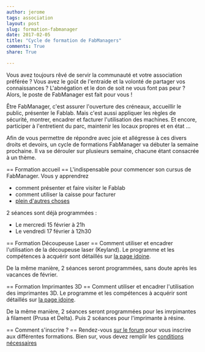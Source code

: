 ```yaml
---
author: jerome
tags: association
layout: post
slug: formation-fabmanager
date: 2017-02-05
title: "Cycle de formation de FabManagers"
comments: True
share: True

---
```


Vous avez toujours rêvé de servir la communauté et votre association préférée ? Vous avez le goût de l'entraide et la volonté de partager vos connaissances ? L'abnégation et le don de soit ne vous font pas peur ? Alors, le poste de FabManager est fait pour vous !

Être FabManager, c'est assurer l'ouverture des créneaux, accueillir le public, présenter le Fablab. Mais c'est aussi appliquer les règles de sécurité, montrer, encadrer et facturer l'utilisation des machines. Et encore, participer à l'entretient du parc, maintenir les locaux propres et en état ...

Afin de vous permettre de répondre avec joie et allégresse à ces divers droits et devoirs, un cycle de formations FabManager va débuter la semaine prochaine. Il va se dérouler sur plusieurs semaine, chacune étant consacrée à un thème.

== Formation accueil ==
L'indispensable pour commencer son cursus de FabManager. Vous y apprendrez 
* comment présenter et faire visiter le Fablab
* comment utiliser la caisse pour facturer
* [plein d'autres choses](http://wiki.fablab-lannion.org/index.php?title=Cat%C3%A9gorie:FichesMachine)

2 séances sont déjà programmées :
* Le mercredi 15 février à 21h
* Le vendredi 17 février à 12h30

== Formation Découpeuse Laser ==
Comment utiliser et encadrer l'utilisation de la découpeuse laser (Keyland).
Le programme et les compétences à acquérir sont détaillés sur [la page idoine](http://wiki.fablab-lannion.org/index.php?title=Fiche_Machine_Laser).

De la même manière, 2 séances seront programmées, sans doute après les vacances de février.

== Formation Imprimantes 3D ==
Comment utiliser et encadrer l'utilisation des imprimantes 3D.
Le programme et les compétences à acquérir sont détaillés sur [la page idoine](http://wiki.fablab-lannion.org/index.php?title=Fiche_Machine_Imprimantes3D).

De la même manière, 2 séances seront programmées pour les imrpimantes à filament (Prusa et Delta). Puis 2 scéances pour l'imprimante à résine.

== Comment s'inscrire ? ==
Rendez-vous [sur le forum](http://forum.fablab-lannion.org/viewtopic.php?f=2&t=548) pour vous inscrire aux différentes formations.
Bien sur, vous devez remplir les [conditions nécessaires](http://wiki.fablab-lannion.org/index.php?title=DevenirFabManager)

